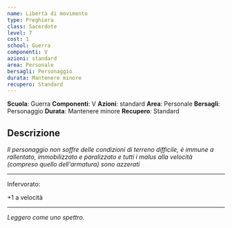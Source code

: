 ```yaml
---
name: Libertà di movimento
type: Preghiera
class: Sacerdote
level: 7
cost: 1
school: Guerra
componenti: V
azioni: standard
area: Personale
bersagli: Personaggio
durata: Mantenere minore
recupero: Standard
---
```

**Scuola**: Guerra
**Componenti**: V
**Azioni**: standard
**Area**: Personale
**Bersagli**: Personaggio
**Durata**: Mantenere minore
**Recupero**: Standard

**Descrizione**
-

*Il personaggio non soffre delle condizioni di terreno difficile, è immune a rallentato, immobilizzato e paralizzato e tutti i malus alla velocità (compreso quello dell'armatura) sono azzerati*

---

Infervorato:

+1 a velocità

---

*Leggero come uno spettro.*